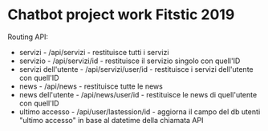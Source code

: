 # Chatbot project work Fitstic 2019

Routing API: 
- servizi - /api/servizi - restituisce tutti i servizi 
- servizio - /api/servizi/id - restituisce il servizio singolo con quell'ID
- servizi dell'utente - /api/servizi/user/id - restituisce i servizi dell'utente con quell'ID
- news - /api/news - restituisce tutte le news
- news dell'utente - /api/news/user/id - restituisce le news di quell'utente con quell'ID
- ultimo accesso - /api/user/lastession/id - aggiorna il campo del db utenti "ultimo accesso" in base al datetime della chiamata API 
